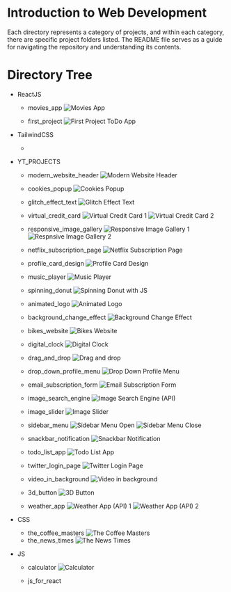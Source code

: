 # Introduction to Web Development

Each directory represents a category of projects, and within each category, there are specific project folders listed. The README file serves as a guide for navigating the repository and understanding its contents.

# Directory Tree

- ReactJS

  - movies_app
    ![Movies App](./readme_pics/movies_app.png)

  - first_project
    ![First Project ToDo App](./readme_pics/first_project_todo_app.png)

- TailwindCSS

  -

- YT_PROJECTS

  - modern_website_header
    ![Modern Website Header](./readme_pics/modern_website_header.png)

  - cookies_popup
    ![Cookies Popup](./readme_pics/cookies_popup.png)

  - glitch_effect_text
    ![Glitch Effect Text](./readme_pics/glitch_effect_text.png)

  - virtual_credit_card
    ![Virtual Credit Card 1](./readme_pics/virtual_credit_card_1.png)
    ![Virtual Credit Card 2](./readme_pics/virtual_credit_card_2.png)

  - responsive_image_gallery
    ![Responsive Image Gallery 1](./readme_pics/resp_img_gallery_1.png)
    ![Respnsive Image Gallery 2](./readme_pics/resp_img_gallery_2.png)

  - netflix_subscription_page
    ![Netflix Subscription Page](./readme_pics/netflix_subscription_page.png)

  - profile_card_design
    ![Profile Card Design](./readme_pics/profile_card_design.png)

  - music_player
    ![Music Player](./readme_pics/music_player.png)

  - spinning_donut
    ![Spinning Donut with JS](./readme_pics/spinning_donut.png)

  - animated_logo
    ![Animated Logo](./readme_pics/animated_logo.png)

  - background_change_effect
    ![Background Change Effect](./readme_pics/background_change_effect.png)

  - bikes_website
    ![Bikes Website](./readme_pics/bikes_website.png)

  - digital_clock
    ![Digital Clock](./readme_pics/digital_clock.png)

  - drag_and_drop
    ![Drag and drop](./readme_pics/drag_and_drop.png)

  - drop_down_profile_menu
    ![Drop Down Profile Menu](./readme_pics/drop_down_profile_menu.png)

  - email_subscription_form
    ![Email Subscription Form](./readme_pics/email_sub_form.png)

  - image_search_engine
    ![Image Search Engine (API)](./readme_pics/img_search_engine.png)

  - image_slider
    ![Image Slider](./readme_pics/img_slider.png)

  - sidebar_menu
    ![Sidebar Menu Open](./readme_pics/sidebar_menu_open.png)
    ![Sidebar Menu Close](./readme_pics/sidebar_menu_close.png)

  - snackbar_notification
    ![Snackbar Notification](./readme_pics/snackbar_notification.png)

  - todo_list_app
    ![Todo List App](./readme_pics/todo_list_app.png)

  - twitter_login_page
    ![Twitter Login Page](./readme_pics/twitter_login_page.png)

  - video_in_background
    ![Video in background](./readme_pics/vid_in_background.png)

  - 3d_button
    ![3D Button](./readme_pics/3d_button.png)

  - weather_app
    ![Weather App (API) 1](./readme_pics/weather_app_1.png)
    ![Weather App (API) 2](./readme_pics/weather_app_2.png)

- CSS

  - the_coffee_masters
    ![The Coffee Masters](./readme_pics/coffe_website.png)
  - the_news_times
    ![The News Times](./readme_pics/the_news_times.png)

- JS

  - calculator
    ![Calculator](./readme_pics/calculator.png)

  - js_for_react
